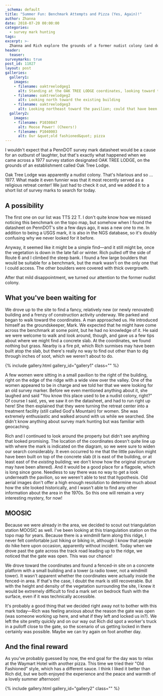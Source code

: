 ```yaml
---
_schema: default
title: "Summer Fun: Benchmark Attempts and Pizza (Yes, Again)!"
author: Zhanna
date: 2018-07-20 00:00:00
categories:
  - survey mark hunting
tags:
excerpt: >-
  Zhanna and Rich explore the grounds of a former nudist colony (and don't find anything exciting) ... and finish off the day with pizza.
header:
  teaser:
surveymarks: true
post_id: 11027
layout: post
galleries:
  gallery1:
    images:
    - filename: oaktreelodgeg1
      alt: Standing at the OAK TREE LODGE coordinates, looking toward the fire pit.
    - filename: oaktreelodgeg2
      alt: Looking north toward the existing building   
    - filename: oaktreelodgeg3
      alt: Looking northeast toward the pavilion; could that have been the BM’s location?   
  gallery2:
    images:
    - filename: P1030847
      alt: Moose Power! (Cheers!)
    - filename: P1040003
      alt: Our &quot;old fashioned&quot; pizza                                               
---
```


I wouldn't expect that a PennDOT survey mark datasheet would be a cause for an outburst of laughter, but that's exactly what happened when we came across a 1977 survey station designated OAK TREE LODGE, on the grounds of an establishment called Oak Tree Lodge. 

Oak Tree Lodge was apparently a nudist colony. That's hilarious and so ... 1977. What made it even funnier was that it most recently served as a religious retreat center! We just had to check it out, and we added it to a short list of survey marks to search for today.

## A possibility

The first one on our list was TTS 22 T. I don't quite know how we missed noticing this benchmark on the topo map, but somehow when I found the datasheet on PennDOT's site a few days ago, it was a new one to me. In addition to being a USGS mark, it is also in the NGS database, so it's doubly confusing why we never looked for it before.

Anyway, it seemed like it might be a simple find—and it still might be, once the vegetation is down in the late fall or winter. Rich pulled off the side of Route 6 and I climbed the steep bank. I found a few large boulders that would be suitable for a benchmark, but the mark wasn't on the only one that I could access. The other boulders were covered with thick overgrowth.

After that mild disappointment, we turned our attention to the former nudist colony.

## What you've been waiting for

We drove up to the site to find a fancy, relatively new (or newly renovated) building and a frenzy of construction activity underway. We parked and began to walk toward the coordinates. A man approached us. He introduced himself as the groundskeeper, Mark. We expected that he might have come across the benchmark at some point, but he had no knowledge of it. He said we were welcome to walk and look around, though, and gave us a few tips about where we might find a concrete slab. At the coordinates, we found nothing but grass. Nearby is a fire pit, which Rich surmises may have been built atop the slab, but there's really no way to find out other than to dig through inches of soot, which we weren't about to do.

{% include gallery.html gallery_id="gallery1" class="" %}

A few women were sitting in a small pavilion to the right of the building, right on the edge of the ridge with a wide view over the valley. One of the women appeared to be in charge and we told her that we were looking for an old survey marker. Before we even mentioned anything about it, she laughed and said "You know this place used to be a nudist colony, right?" Of course I said, yes, we saw it on the datasheet, and had to run right up here! She then explained that they were turning the retreat center into a treatment facility (still called God's Mountain) for women. She was extremely enthusiastic and walked around with us while we searched. She didn't know anything about survey mark hunting but was familiar with geocaching.

Rich and I continued to look around the property but didn't see anything that looked promising. The location of the coordinates doesn't quite line up with where the mark is indicated on the diagram, so we were sure to widen our search considerably. It even occurred to me that the little pavilion might have been built on top of the concrete slab (it is east of the building, or at least east of the _existing_ building; we don't know how the original structure may have been altered). And it would be a good place for a flagpole, which is long since gone. Needless to say there was no way to get a look underneath the pavilion, so we weren't able to test that hypothesis. Old aerial images don't offer a high enough resolution to determine much about how the site looked historically, and I wasn't able to find any other information about the area in the 1970s. So this one will remain a very interesting mystery, for now!

## MOOSIC

Because we were already in the area, we decided to scout out triangulation station MOOSIC as well. I've been looking at this triangulation station on the topo map for years. Because there is a windmill farm along this ridge, I never felt comfortable just hiking or biking in, although I know that people do hike here upon occasion, apparently without incident. Today when we drove past the gate across the track road leading up to the ridge, we noticed that the gate was open. This was our chance!

We drove toward the coordinates and found a fenced-in site on a concrete platform with a small building and a tower (a radio tower, not a windmill tower). It wasn't apparent whether the coordinates were actually inside the fenced-in area. If that's the case, I doubt the mark is still recoverable. But with the height and density of the vegetation surrounding the site, I knew it would be extremely difficult to find a mark set on bedrock flush with the surface, even if it was technically accessible.

It's probably a good thing that we decided right away not to bother with this mark today—Rich was feeling anxious about the reason the gate was open (was someone working up here, and what if they left and locked us in?). We left the site pretty quickly and on our way out Rich did spot a worker's truck in a pulloff close to the gate, so the scenario of us getting locked in there certainly was possible. Maybe we can try again on foot another day.

## And the final reward

As you've probably guessed by now, the end goal for the day was to relax at the Waymart Hotel with another pizza. This time we tried their "Old Fashioned" style, which has a different sauce. I think I liked it better than Rich did, but we both enjoyed the experience and the peace and warmth of a lovely summer afternoon!

{% include gallery.html gallery_id="gallery2" class="" %}